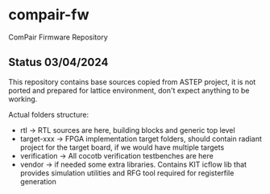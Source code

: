 # compair-fw
ComPair Firmware Repository

## Status 03/04/2024

This repository contains base sources copied from ASTEP project, it is not ported and prepared for lattice environment, don't expect anything to be working.

Actual folders structure: 

- rtl -> RTL sources are here, building blocks and generic top level 
- target-xxx -> FPGA implementation target folders, should contain radiant project for the target board, if we would have multiple targets
- verification -> All cocotb verification testbenches are here
- vendor -> if needed some extra libraries. Contains KIT icflow lib that provides simulation utilities and RFG tool required for registerfile generation